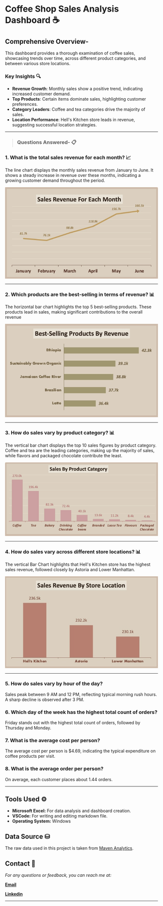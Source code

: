 # Coffee Shop Sales Analysis Dashboard ☕️

## Comprehensive Overview- 
This dashboard provides a thorough examination of coffee sales, showcasing trends over time, across different product categories, and between various store locations.


### Key Insights 🔍
- **Revenue Growth**: Monthly sales show a positive trend, indicating increased customer demand.
- **Top Products**: Certain items dominate sales, highlighting customer preferences.
- **Category Leaders**: Coffee and tea categories drive the majority of sales.
- **Location Performance**: Hell's Kitchen store leads in revenue, suggesting successful location strategies.

---

>### Questions Answered- 📋
### 1. What is the total sales revenue for each month? 📈
The line chart displays the monthly sales revenue from January to June. It shows a steady increase in revenue over these months, indicating a growing customer demand throughout the period.

![Monthly_Revenue](Images/Monthly_Revenue.jpeg)

---

### 2. Which products are the best-selling in terms of revenue? 📊
The horizontal bar chart highlights the top 5 best-selling products. These products lead in sales, making significant contributions to the overall revenue

![Best_Selling_Products](Images/Best_Selling_Products.jpeg)

---

### 3. How do sales vary by product category? 📊
The vertical bar chart displays the top 10 sales figures by product category. Coffee and tea are the leading categories, making up the majority of sales, while flavors and packaged chocolate contribute the least.

![Sales_By_Product_Category](Images/Sales_By_Product_Category.jpeg)

---

### 4. How do sales vary across different store locations? 📊
The vertical Bar Chart highlights that Hell's Kitchen store has the highest sales revenue, followed closely by Astoria and Lower Manhattan.

![Sales_By_Location](Images/Sales_By_Location.jpeg)

---

### 5. How do sales vary by hour of the day?
Sales peak between 9 AM and 12 PM, reflecting typical morning rush hours. A sharp decline is observed after 3 PM.

### 6. Which day of the week has the highest total count of orders?
Friday stands out with the highest total count of orders, followed by Thursday and Monday.

### 7. What is the average cost per person?
The average cost per person is $4.69, indicating the typical expenditure on coffee products per visit.

### 8. What is the average order per person?
On average, each customer places about 1.44 orders.

---

## Tools Used ⚙️
- **Microsoft Excel:** For data analysis and dashboard creation.
- **VSCode:** For writing and editing markdown file.
- **Operating System:** Windows

## Data Source ⛁
The raw data used in this project is taken from [Maven Analytics](https://mavenanalytics.io/data-playground).

## Contact 📩
*For any questions or feedback, you can reach me at:*

**[Email](mailto:ayeshazubair047@gmail.com)**

**[Linkedin](https://www.linkedin.com/in/ayeshazubair-az)**

----
